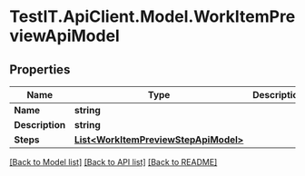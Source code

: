 # TestIT.ApiClient.Model.WorkItemPreviewApiModel

## Properties

Name | Type | Description | Notes
------------ | ------------- | ------------- | -------------
**Name** | **string** |  | 
**Description** | **string** |  | 
**Steps** | [**List&lt;WorkItemPreviewStepApiModel&gt;**](WorkItemPreviewStepApiModel.md) |  | 

[[Back to Model list]](../README.md#documentation-for-models) [[Back to API list]](../README.md#documentation-for-api-endpoints) [[Back to README]](../README.md)


